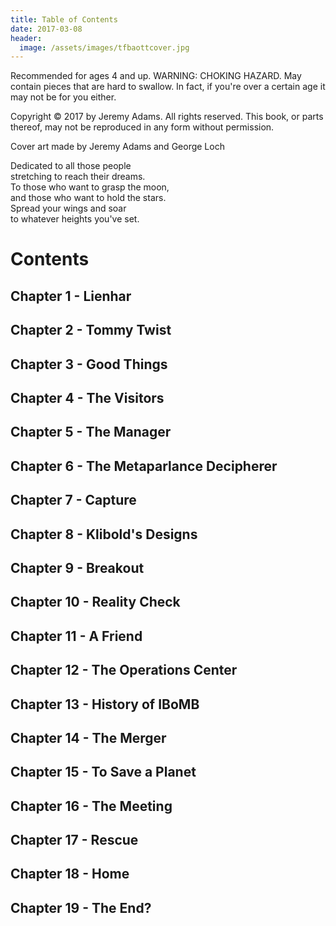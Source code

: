 ```yaml
---
title: Table of Contents
date: 2017-03-08
header:
  image: /assets/images/tfbaottcover.jpg
---
```


Recommended for ages 4 and up. WARNING: CHOKING HAZARD. May contain pieces that are hard to swallow. In fact, if you're over a certain age it may not be for you either. 


Copyright &copy; 2017 by Jeremy Adams.
All rights reserved. This book, or parts thereof, may not be reproduced in any form without permission.


Cover art made by Jeremy Adams and George Loch



Dedicated to all those people<br>
stretching to reach their dreams.<br>
To those who want to grasp the moon,<br>
and those who want to hold the stars.<br>
Spread your wings and soar<br>
to whatever heights you've set.<br>




# Contents

## Chapter 1 - Lienhar
## Chapter 2 - Tommy Twist
## Chapter 3 - Good Things
## Chapter 4 - The Visitors
## Chapter 5 - The Manager
## Chapter 6 - The Metaparlance Decipherer
## Chapter 7 - Capture
## Chapter 8 - Klibold's Designs
## Chapter 9 - Breakout
## Chapter 10 - Reality Check
## Chapter 11 - A Friend
## Chapter 12 - The Operations Center
## Chapter 13 - History of IBoMB
## Chapter 14 - The Merger
## Chapter 15 - To Save a Planet
## Chapter 16 - The Meeting
## Chapter 17 - Rescue
## Chapter 18 - Home
## Chapter 19 - The End?
